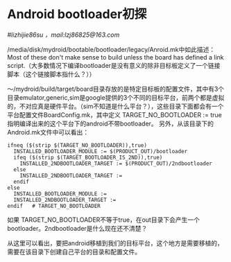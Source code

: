 # Android bootloader初探 #
_#lizhijie86su ，mail:lzj86825@163.com_

/media/disk/mydroid/bootable/bootloader/legacy/Anroid.mk中如此描述：
Most of these don't make sense to build unless the board has defined a link script.（大多数情况下编译bootloader是没有意义的除非目标板定义了一个链接脚本（这个链接脚本指什么？））

～/mydroid/build/target/board目录存放的是特定目标板的配置文件，其中有3个目录emulator,generic,sim是google提供的3个不同的目标平台，前两个都是虚拟的，不对应真是硬件平台。（sim不知道是什么平台？），这些目录下面都会有一个平台配置文件BoardConfig.mk，其中定义 TARGET\_NO\_BOOTLOADER := true 指明编译出来的这个平台下的android不带bootloader。
另外，从该目录下的Android.mk文件中可以看出：
```
ifneq ($(strip $(TARGET_NO_BOOTLOADER)),true) 
  INSTALLED_BOOTLOADER_MODULE := $(PRODUCT_OUT)/bootloader 
  ifeq ($(strip $(TARGET_BOOTLOADER_IS_2ND)),true) 
    INSTALLED_2NDBOOTLOADER_TARGET := $(PRODUCT_OUT)/2ndbootloader 
  else 
    INSTALLED_2NDBOOTLOADER_TARGET := 
  endif 
else 
  INSTALLED_BOOTLOADER_MODULE := 
  INSTALLED_2NDBOOTLOADER_TARGET := 
endif	# TARGET_NO_BOOTLOADER 
```
如果 TARGET\_NO\_BOOTLOADER不等于true，在out目录下会产生一个bootloader。2ndbootloader是什么现在还不清楚？

从这里可以看出，要把android移植到我们的目标平台，这个地方是需要移植的，需要在该目录下创建自己平台的目录和配置文件。